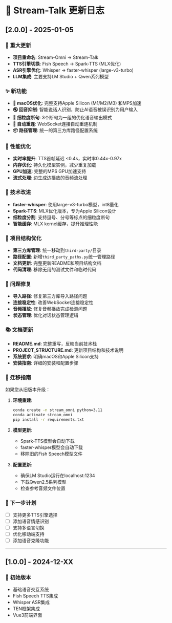 # 📝 Stream-Talk 更新日志

## [2.0.0] - 2025-01-05

### 🎉 重大更新
- **项目重命名**: Stream-Omni → Stream-Talk
- **TTS引擎切换**: Fish Speech → Spark-TTS (MLX优化)
- **ASR引擎优化**: Whisper → faster-whisper (large-v3-turbo)
- **LLM集成**: 主要支持LM Studio + Qwen系列模型

### ✨ 新功能
- **🍎 macOS优化**: 完整支持Apple Silicon (M1/M2/M3) 和MPS加速
- **🔇 回音抑制**: 智能说话人识别，防止AI语音被误识别为用户输入
- **🎵 细粒度断句**: 3个断句为一组的优化语音输出模式
- **🔄 自动重连**: WebSocket连接自动重连机制
- **📦 路径管理**: 统一的第三方库路径配置系统

### 🚀 性能优化
- **实时率提升**: TTS首帧延迟 <0.4s，实时率0.44x-0.97x
- **内存优化**: 持久化模型实例，减少重复加载
- **GPU加速**: 完整的MPS GPU加速支持
- **流式处理**: 边生成边播放的音频流处理

### 🔧 技术改进
- **faster-whisper**: 使用large-v3-turbo模型，int8量化
- **Spark-TTS**: MLX优化版本，专为Apple Silicon设计
- **细粒度分割**: 支持逗号、分号等标点的细粒度断句
- **智能缓存**: MLX kernel缓存，提升推理性能

### 📁 项目结构优化
- **第三方库管理**: 统一移动到`third-party/`目录
- **路径配置**: 新增`third_party_paths.py`统一管理路径
- **文档更新**: 完整更新README和项目结构文档
- **代码清理**: 移除无用的测试文件和临时代码

### 🐛 问题修复
- **导入路径**: 修复第三方库导入路径问题
- **连接稳定性**: 改善WebSocket连接稳定性
- **音频播放**: 修复音频播放完成检测问题
- **状态管理**: 优化对话状态管理逻辑

### 📚 文档更新
- **README.md**: 完整重写，反映当前技术栈
- **PROJECT_STRUCTURE.md**: 更新项目结构和技术说明
- **系统要求**: 明确macOS和Apple Silicon支持
- **安装指南**: 详细的安装和配置步骤

### 🔄 迁移指南
如果您从旧版本升级：

1. **环境重建**:
   ```bash
   conda create -n stream_omni python=3.11
   conda activate stream_omni
   pip install -r requirements.txt
   ```

2. **模型更新**:
   - Spark-TTS模型会自动下载
   - faster-whisper模型会自动下载
   - 移除旧的Fish Speech模型文件

3. **配置更新**:
   - 确保LM Studio运行在localhost:1234
   - 下载Qwen2.5系列模型
   - 检查参考音频文件位置

### 🎯 下一步计划
- [ ] 支持更多TTS引擎选择
- [ ] 添加语音情感识别
- [ ] 支持多语言切换
- [ ] 优化移动端支持
- [ ] 添加语音克隆功能

---

## [1.0.0] - 2024-12-XX

### 🎉 初始版本
- 基础语音交互系统
- Fish Speech TTS集成
- Whisper ASR集成
- TEN框架集成
- Vue3前端界面
